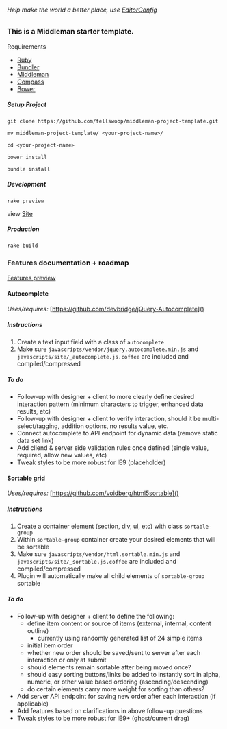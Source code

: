 ###### Help make the world a better place, use [EditorConfig](http://editorconfig.org/)

### This is a Middleman starter template.
Requirements
- [Ruby](https://www.ruby-lang.org/en/)
- [Bundler](http://bundler.io/)
- [Middleman](http://middlemanapp.com/)
- [Compass](http://compass-style.org/)
- [Bower](http://bower.io/)

##### Setup Project
```
git clone https://github.com/fellswoop/middleman-project-template.git
```
```
mv middleman-project-template/ <your-project-name>/
```
```
cd <your-project-name>
```
```
bower install
```
```
bundle install
```

##### Development
```
rake preview
```
view <a href="http://0.0.0.0:4567" target="_blank">Site</a>

##### Production
```
rake build
```

### Features documentation + roadmap

[Features preview](http://0.0.0.0:4567/fredboyle)

#### Autocomplete

*Uses/requires:* [https://github.com/devbridge/jQuery-Autocomplete]()

##### Instructions
1. Create a text input field with a class of `autocomplete`
2. Make sure `javascripts/vendor/jquery.autocomplete.min.js` and `javascripts/site/_autocomplete.js.coffee` are included and compiled/compressed

##### To do
- Follow-up with designer + client to more clearly define desired interaction pattern (minimum characters to trigger, enhanced data results, etc)
- Follow-up with designer + client to verify interaction, should it be multi-select/tagging, addition options, no results value, etc.
- Connect autocomplete to API endpoint for dynamic data (remove static data set link)
- Add cliend & server side validation rules once defined (single value, required, allow new values, etc)
- Tweak styles to be more robust for IE9 (placeholder)

#### Sortable grid

*Uses/requires:* [https://github.com/voidberg/html5sortable]()

##### Instructions
1. Create a container element (section, div, ul, etc) with class `sortable-group`
2. Within `sortable-group` container create your desired elements that will be sortable
3. Make sure `javascripts/vendor/html.sortable.min.js` and `javascripts/site/_sortable.js.coffee` are included and compiled/compressed
4. Plugin will automatically make all child elements of `sortable-group` sortable

##### To do
- Follow-up with designer + client to define the following:
	- define item content or source of items (external, internal, content outline)
		- currently using randomly generated list of 24 simple items
	- initial item order
	- whether new order should be saved/sent to server after each interaction or only at submit
	- should elements remain sortable after being moved once?
	- should easy sorting buttons/links be added to instantly sort in alpha, numeric, or other value based ordering (ascending/descending)
	- do certain elements carry more weight for sorting than others?
- Add server API endpoint for saving new order after each interaction (if applicable)
- Add features based on clarifications in above follow-up questions
- Tweak styles to be more robust for IE9+ (ghost/current drag)

